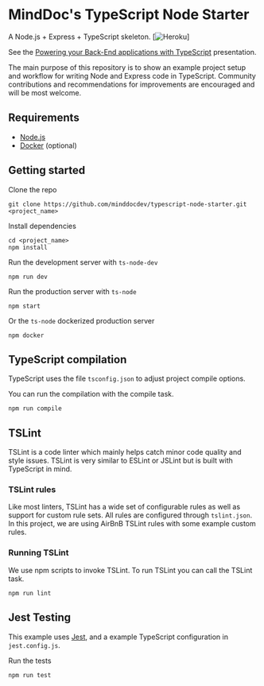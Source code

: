 # MindDoc's TypeScript Node Starter
A Node.js + Express + TypeScript skeleton.
[![Heroku](https://heroku-badge.herokuapp.com/?app=heroku-badge)]

See the [Powering your Back-End applications with TypeScript](https://slides.com/darioblanco/powering-your-back-end-applications-with-typescript) presentation.

The main purpose of this repository is to show an example project setup and workflow for writing Node and Express code in TypeScript. Community contributions and recommendations for improvements are encouraged and will be most welcome.

## Requirements

- [Node.js](https://nodejs.org/en/)
- [Docker](https://www.docker.com/get-started) (optional)

## Getting started

Clone the repo

```
git clone https://github.com/minddocdev/typescript-node-starter.git <project_name>
```

Install dependencies
```
cd <project_name>
npm install
```

Run the development server with `ts-node-dev`
```
npm run dev
```

Run the production server with `ts-node`
```
npm start
```

Or the `ts-node` dockerized production server
```
npm docker
```

## TypeScript compilation

TypeScript uses the file `tsconfig.json` to adjust project compile options.

You can run the compilation with the compile task.

```
npm run compile
```

## TSLint

TSLint is a code linter which mainly helps catch minor code quality and style issues. TSLint is very similar to ESLint or JSLint but is built with TypeScript in mind.

### TSLint rules

Like most linters, TSLint has a wide set of configurable rules as well as support for custom rule sets. All rules are configured through `tslint.json`. In this project, we are using AirBnB TSLint rules with some example custom rules.

### Running TSLint

We use npm scripts to invoke TSLint. To run TSLint you can call the TSLint task.

```
npm run lint
```

## Jest Testing

This example uses [Jest](https://jestjs.io/), and a example TypeScript configuration in `jest.config.js`.

Run the tests
```
npm run test
```
